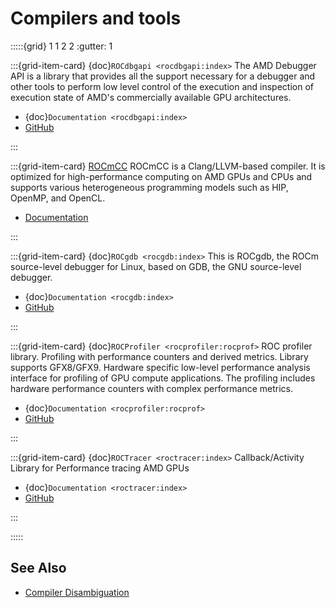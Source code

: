 # Compilers and tools

:::::{grid} 1 1 2 2
:gutter: 1

:::{grid-item-card} {doc}`ROCdbgapi <rocdbgapi:index>`
The AMD Debugger API is a library that provides all the support necessary for a
debugger and other tools to perform low level control of the execution and
inspection of execution state of AMD's commercially available GPU architectures.

- {doc}`Documentation <rocdbgapi:index>`
- [GitHub](https://github.com/ROCm-Developer-Tools/ROCdbgapi/)

:::

:::{grid-item-card} [ROCmCC](../rocmcc/rocmcc)
ROCmCC is a Clang/LLVM-based compiler. It is optimized for high-performance
computing on AMD GPUs and CPUs and supports various heterogeneous programming
models such as HIP, OpenMP, and OpenCL.

- [Documentation](../rocmcc/rocmcc)

:::

:::{grid-item-card} {doc}`ROCgdb <rocgdb:index>`
This is ROCgdb, the ROCm source-level debugger for Linux, based on GDB, the GNU source-level debugger.

- {doc}`Documentation <rocgdb:index>`
- [GitHub](https://github.com/ROCm-Developer-Tools/ROCgdb/)

:::

:::{grid-item-card} {doc}`ROCProfiler <rocprofiler:rocprof>`
ROC profiler library. Profiling with performance counters and derived metrics. Library supports GFX8/GFX9. Hardware specific low-level performance analysis interface for profiling of GPU compute applications. The profiling includes hardware performance counters with complex performance metrics.

- {doc}`Documentation <rocprofiler:rocprof>`
- [GitHub](https://github.com/ROCm-Developer-Tools/rocprofiler/)

:::

:::{grid-item-card} {doc}`ROCTracer <roctracer:index>`
Callback/Activity Library for Performance tracing AMD GPUs

- {doc}`Documentation <roctracer:index>`
- [GitHub](https://github.com/ROCm-Developer-Tools/roctracer)

:::

:::::

## See Also

- [Compiler Disambiguation](../../conceptual/compiler_disambiguation.md)
